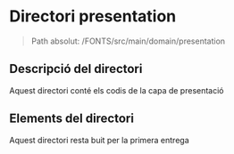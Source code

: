 # Directori presentation

> Path absolut: /FONTS/src/main/domain/presentation

## Descripció del directori
Aquest directori conté els codis de la capa de presentació

## Elements del directori
Aquest directori resta buit per la primera entrega